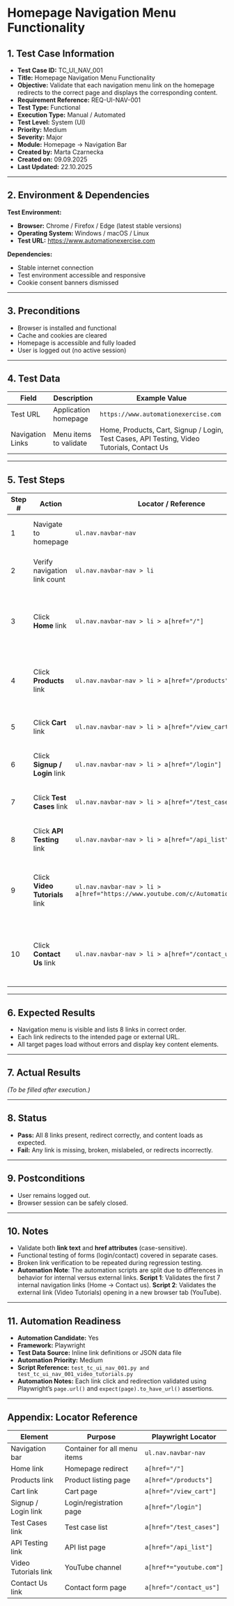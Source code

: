 # **Homepage Navigation Menu Functionality**

## 1. Test Case Information  
- **Test Case ID:** TC_UI_NAV_001  
- **Title:** Homepage Navigation Menu Functionality  
- **Objective:** Validate that each navigation menu link on the homepage redirects to the correct page and displays the corresponding content.  
- **Requirement Reference:** REQ-UI-NAV-001  
- **Test Type:** Functional  
- **Execution Type:** Manual / Automated  
- **Test Level:** System (UI)  
- **Priority:** Medium  
- **Severity:** Major  
- **Module:** Homepage → Navigation Bar  
- **Created by:** Marta Czarnecka  
- **Created on:** 09.09.2025  
- **Last Updated:** 22.10.2025  

---

## 2. Environment & Dependencies  
**Test Environment:**  
- **Browser:** Chrome / Firefox / Edge (latest stable versions)  
- **Operating System:** Windows / macOS / Linux  
- **Test URL:** https://www.automationexercise.com  

**Dependencies:**  
- Stable internet connection  
- Test environment accessible and responsive  
- Cookie consent banners dismissed  

---

## 3. Preconditions  
- Browser is installed and functional  
- Cache and cookies are cleared  
- Homepage is accessible and fully loaded  
- User is logged out (no active session)  

---

## 4. Test Data  

| Field | Description | Example Value |
|--------|-------------|----------------|
| Test URL | Application homepage | `https://www.automationexercise.com` |
| Navigation Links | Menu items to validate | Home, Products, Cart, Signup / Login, Test Cases, API Testing, Video Tutorials, Contact Us |

---

## 5. Test Steps  

| Step # | Action | Locator / Reference | Expected Result |
|--------|---------|---------------------|-----------------|
| 1 | Navigate to homepage | `ul.nav.navbar-nav` | Homepage loads; navigation menu is visible. |
| 2 | Verify navigation link count | `ul.nav.navbar-nav > li` | Exactly 8 links are displayed in correct order. |
| 3 | Click **Home** link | `ul.nav.navbar-nav > li > a[href="/"]` | User remains on homepage (`/`); sections like **Featured Items** and **Recommended Items** visible. |
| 4 | Click **Products** link | `ul.nav.navbar-nav > li > a[href="/products"]` | Redirects to `/products`; product grid loads with items, names, prices. |
| 5 | Click **Cart** link | `ul.nav.navbar-nav > li > a[href="/view_cart"]` | Redirects to `/view_cart`; cart table and totals visible. |
| 6 | Click **Signup / Login** link | `ul.nav.navbar-nav > li > a[href="/login"]` | Redirects to `/login`; email and password fields visible. |
| 7 | Click **Test Cases** link | `ul.nav.navbar-nav > li > a[href="/test_cases"]` | Redirects to `/test_cases`; list of test cases visible. |
| 8 | Click **API Testing** link | `ul.nav.navbar-nav > li > a[href="/api_list"]` | Redirects to `/api_list`; API endpoint list visible. |
| 9 | Click **Video Tutorials** link | `ul.nav.navbar-nav > li > a[href="https://www.youtube.com/c/AutomationExercise"]` | Opens YouTube channel in new tab, validated in separate automation script. |
| 10 | Click **Contact Us** link | `ul.nav.navbar-nav > li > a[href="/contact_us"]` | Redirects to `/contact_us`; form with fields Name, Email, Subject, Message, Submit visible. |

---

## 6. Expected Results  
- Navigation menu is visible and lists 8 links in correct order.  
- Each link redirects to the intended page or external URL.  
- All target pages load without errors and display key content elements.  

---

## 7. Actual Results  
*(To be filled after execution.)*  

---

## 8. Status  
- **Pass:** All 8 links present, redirect correctly, and content loads as expected.  
- **Fail:** Any link is missing, broken, mislabeled, or redirects incorrectly.  

---

## 9. Postconditions  
- User remains logged out.  
- Browser session can be safely closed.  

---

## 10. Notes  
- Validate both **link text** and **href attributes** (case-sensitive).  
- Functional testing of forms (login/contact) covered in separate cases.  
- Broken link verification to be repeated during regression testing.  
- **Automation Note**: The automation scripts are split due to differences in behavior for internal versus external links.
**Script 1**: Validates the first 7 internal navigation links (Home → Contact us).
**Script 2**: Validates the external link (Video Tutorials) opening in a new browser tab (YouTube).
---

## 11. Automation Readiness  
- **Automation Candidate:** Yes  
- **Framework:** Playwright  
- **Test Data Source:** Inline link definitions or JSON data file  
- **Automation Priority:** Medium  
- **Script Reference:** `test_tc_ui_nav_001.py and test_tc_ui_nav_001_video_tutorials.py`  
- **Automation Notes:** Each link click and redirection validated using Playwright’s `page.url()` and `expect(page).to_have_url()` assertions.  

---

## Appendix: Locator Reference  

| Element | Purpose | Playwright Locator |
|----------|----------|-------------------|
| Navigation bar | Container for all menu items | `ul.nav.navbar-nav` |
| Home link | Homepage redirect | `a[href="/"]` |
| Products link | Product listing page | `a[href="/products"]` |
| Cart link | Cart page | `a[href="/view_cart"]` |
| Signup / Login link | Login/registration page | `a[href="/login"]` |
| Test Cases link | Test case list | `a[href="/test_cases"]` |
| API Testing link | API list page | `a[href="/api_list"]` |
| Video Tutorials link | YouTube channel | `a[href*="youtube.com"]` |
| Contact Us link | Contact form page | `a[href="/contact_us"]` |
